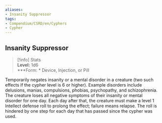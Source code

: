 ```yaml
---
aliases:
- Insanity Suppressor
tags:
- Compendium/CSRD/en/Cyphers
- Cypher
---
```


  
## Insanity Suppressor  
>[!info] Stats  
> **Level:** 1d6  
> ***Form: * Device, Injection, or Pill
  
Temporarily negates insanity or a mental disorder in a creature (two such effects if the cypher level is 6 or higher). Example disorders include delusions, manias, compulsions, phobias, psychopathy, and schizophrenia. The creature loses all negative symptoms of their insanity or mental disorder for one day. Each day after that, the creature must make a level 1 Intellect defense roll to prolong the effect; failure means relapse. The roll is hindered by one step for each day that has passed since the cypher was used.